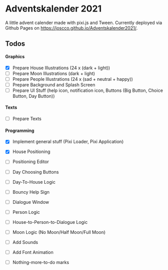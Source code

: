 # Adventskalender 2021

A little advent calender made with pixi.js and Tween. Currently deployed via Github Pages on https://joscco.github.io/Adventskalender2021/.

## Todos

#### Graphics
- [x] Prepare House Illustrations (24 x (dark + light))
- [ ] Prepare Moon Illustrations (dark + light)
- [ ] Prepare People Illustrations (24 x (sad + neutral + happy))
- [ ] Prepare Background and Splash Screen
- [ ] Prepare UI Stuff (help icon, notification icon, Buttons (Big Button, Choice Button, Day Button))

#### Texts
- [ ] Prepare Texts

#### Programming
- [x] Implement general stuff (Pixi Loader, Pixi Application)
- [x] House Positioning
- [ ] Positioning Editor
- [ ] Day Choosing Buttons
- [ ] Day-To-House Logic
- [ ] Bouncy Help Sign
- [ ] Dialogue Window
- [ ] Person Logic
- [ ] House-to-Person-to-Dialogue Logic
- [ ] Moon Logic (No Moon/Half Moon/Full Moon)
- [ ] Add Sounds
- [ ] Add Font Animation
- [ ] Nothing-more-to-do marks

